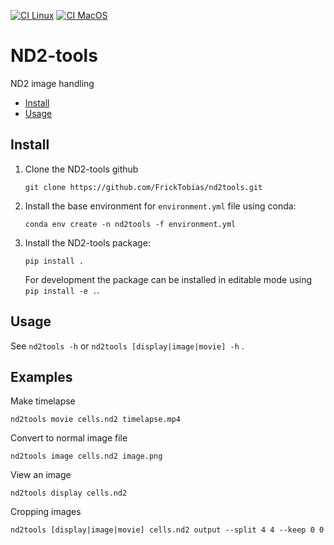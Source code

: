[![CI Linux](https://github.com/FrickTobias/nd2tools/actions/workflows/ci_linux.yaml/badge.svg?branch=main&event=schedule)](https://github.com/FrickTobias/nd2tools/actions/workflows/ci_linux.yaml) [![CI MacOS](https://github.com/FrickTobias/nd2tools/actions/workflows/ci_macos.yaml/badge.svg?branch=main&event=schedule)](https://github.com/FrickTobias/nd2tools/actions/workflows/ci_macos.yaml)

# ND2-tools

ND2 image handling

- [Install](#install)
- [Usage](#usage)

## Install

1. Clone the ND2-tools github
    ```
    git clone https://github.com/FrickTobias/nd2tools.git 
    ```

2. Install the base environment for `environment.yml` file using conda:
    ```
    conda env create -n nd2tools -f environment.yml 
    ```

3. Install the ND2-tools package:
    ```
    pip install . 
    ```
   For development the package can be installed in editable mode
   using `pip install -e .`.
   
## Usage 

See `nd2tools -h` or `nd2tools [display|image|movie] -h` .

## Examples

Make timelapse
```
nd2tools movie cells.nd2 timelapse.mp4
```

Convert to normal image file
```
nd2tools image cells.nd2 image.png
```

View an image
```
nd2tools display cells.nd2 
```

Cropping images
```
nd2tools [display|image|movie] cells.nd2 output --split 4 4 --keep 0 0
```